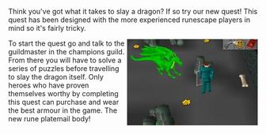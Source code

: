 Think you've got what it takes to slay a dragon? If so try our new quest! This quest has been designed with the more experienced runescape players in mind so it's fairly tricky.

<a class="rsc-image rsc-image-thumb" href="/images/Dragon1.jpg"><img src="/images/Dragon1.jpg" align="right"></a>
To start the quest go and talk to the guildmaster in the champions guild. From there you will have to solve a series of puzzles before travelling to slay the dragon itself. Only heroes who have proven themselves worthy by completing this quest can purchase and wear the best armour in the game. The new rune platemail body!
